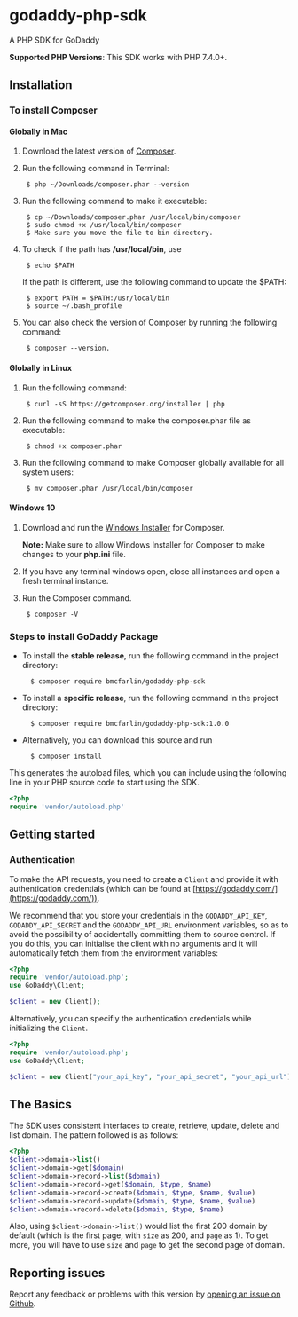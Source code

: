 # godaddy-php-sdk

A PHP SDK for GoDaddy

**Supported PHP Versions**: This SDK works with PHP 7.4.0+.

## Installation

### To install Composer
#### Globally in Mac

1. Download the latest version of [Composer](https://getcomposer.org/download/). 
2. Run the following command in Terminal: 
        
        $ php ~/Downloads/composer.phar --version

3. Run the following command to make it executable:
        
        $ cp ~/Downloads/composer.phar /usr/local/bin/composer
        $ sudo chmod +x /usr/local/bin/composer
        $ Make sure you move the file to bin directory.

4. To check if the path has **/usr/local/bin**, use 
        
        $ echo $PATH

   If the path is different, use the following command to update the $PATH:    
            
        $ export PATH = $PATH:/usr/local/bin
        $ source ~/.bash_profile 

4. You can also check the version of Composer by running the following command:
        
        $ composer --version.       

#### Globally in Linux

1. Run the following command:
        
        $ curl -sS https://getcomposer.org/installer | php

2. Run the following command to make the composer.phar file as executable:
        
        $ chmod +x composer.phar

3. Run the following command to make Composer globally available for all system users:
        
        $ mv composer.phar /usr/local/bin/composer

#### Windows 10

1. Download and run the [Windows Installer](https://getcomposer.org/download/) for Composer.

    **Note:** Make sure to allow Windows Installer for Composer to make changes to your **php.ini** file.

2. If you have any terminal windows open, close all instances and open a fresh terminal instance.
3. Run the Composer command.
        
        $ composer -V

### Steps to install GoDaddy Package

- To install the **stable release**, run the following command in the project directory:
        
        $ composer require bmcfarlin/godaddy-php-sdk

- To install a **specific release**, run the following command in the project directory:
        
        $ composer require bmcfarlin/godaddy-php-sdk:1.0.0

- Alternatively, you can download this source and run
        
        $ composer install

This generates the autoload files, which you can include using the following line in your PHP source code to start using the SDK.

```php
<?php
require 'vendor/autoload.php'
```

## Getting started

### Authentication

To make the API requests, you need to create a `Client` and provide it with authentication credentials (which can be found at [https://godaddy.com/](https://godaddy.com/)).

We recommend that you store your credentials in the `GODADDY_API_KEY`, `GODADDY_API_SECRET` and the `GODADDY_API_URL` environment variables, so as to avoid the possibility of accidentally committing them to source control. If you do this, you can initialise the client with no arguments and it will automatically fetch them from the environment variables:

```php
<?php
require 'vendor/autoload.php';
use GoDaddy\Client;

$client = new Client();
```

Alternatively, you can specifiy the authentication credentials while initializing the `Client`.

```php
<?php
require 'vendor/autoload.php';
use GoDaddy\Client;

$client = new Client("your_api_key", "your_api_secret", "your_api_url");
```

## The Basics
The SDK uses consistent interfaces to create, retrieve, update, delete and list domain. The pattern followed is as follows:

```php
<?php
$client->domain->list()
$client->domain->get($domain)
$client->domain->record->list($domain)
$client->domain->record->get($domain, $type, $name)
$client->domain->record->create($domain, $type, $name, $value)
$client->domain->record->update($domain, $type, $name, $value)
$client->domain->record->delete($domain, $type, $name)
```
Also, using `$client->domain->list()` would list the first 200 domain by default (which is the first page, with `size` as 200, and `page` as 1). To get more, you will have to use `size` and `page` to get the second page of domain.

## Reporting issues
Report any feedback or problems with this version by [opening an issue on Github](https://github.com/bmcfarlin/godaddy-php-sdk/issues).


